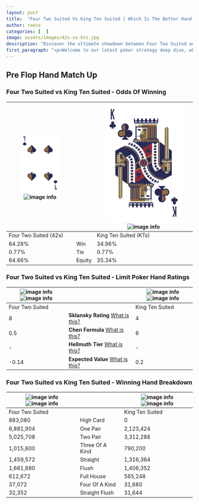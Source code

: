 ```yaml
---
layout: post
title:  "Four Two Suited Vs King Ten Suited | Which Is The Better Hand In Poker? A Complete Guide"
author: reece
categories: [  ]
image: assets/images/42s-vs-kts.jpg
description: "Discover the ultimate showdown between Four Two Suited and King Ten Suited in poker! Uncover the odds, strategies, and scenarios where one hand triumphs over the other. Get ready to up your poker game with this thrilling analysis."
first_paragraph: "<p>Welcome to our latest poker strategy deep dive, where we're pitting two distinct hands against each other in a high-stakes showdown: Four Two Suited vs King Ten Suited.</p><p>In the dynamic world of poker, every decision counts, and knowing which hand holds the upper hand is key to your success at the table.</p><p>In this article, we'll dissect these two hands, explore the scenarios where one dominates the other, and equip you with the knowledge to make strategic choices that can tip the odds in your favor.</p><p>Get ready to unravel the intriguing dynamics of these poker hands and elevate your game to new heights.</p>"
---
```




[comment]: # (sp0)

## Pre Flop Hand Match Up

<div class="table hand-ratings" markdown="1"> 



### Four Two Suited vs King Ten Suited - Odds Of Winning


    
| ![image info](assets/images/hand1/4.png) ![image info](assets/images/hand1/2s.png) |  | ![image info](assets/images/hand2/K.png) ![image info](assets/images/hand2/Ts.png) |
| -------- | -------- | -------- |
| Four Two Suited (42s) |  | King Ten Suited (KTs) |
| 64.28% | Win | 34.96% |
| 0.77% | Tie | 0.77% |
| 64.66% | Equity | 35.34% |




[comment]: # (sp1)



### Four Two Suited vs King Ten Suited - Limit Poker Hand Ratings


    
| ![image info](https://www.riverpairs.com/assets/images/hand1/4.png) ![image info](https://www.riverpairs.com/assets/images/hand1/2s.png) |  | ![image info](https://www.riverpairs.com/assets/images/hand2/K.png) ![image info](https://www.riverpairs.com/assets/images/hand2/Ts.png) |
| -------- | -------- | -------- |
| Four Two Suited |  | King Ten Suited |
| 8 | **Sklansky Rating** [What is this?](/sklansky-rating-explained) | 4 |
| 0.5 | **Chen Formula** [What is this?](/chen-formula-explained) | 6 |
| - | **Hellmuth Tier** [What is this?](/Hellmuth-tier-explained) | - |
| -0.14 | **Expected Value** [What is this?](/expected-value-explained) | 0.2 |




[comment]: # (sp2)



### Four Two Suited vs King Ten Suited - Winning Hand Breakdown


    
| ![image info](https://www.riverpairs.com/assets/images/hand1/4.png) ![image info](https://www.riverpairs.com/assets/images/hand1/2s.png) |  | ![image info](https://www.riverpairs.com/assets/images/hand2/K.png) ![image info](https://www.riverpairs.com/assets/images/hand2/Ts.png) |
| -------- | -------- | -------- |
| Four Two Suited |  | King Ten Suited |
| 883,080 | High Card | 0 |
| 6,881,904 | One Pair | 2,123,424 |
| 5,025,708 | Two Pair | 3,312,288 |
| 1,015,800 | Three Of A Kind | 790,200 |
| 1,459,572 | Straight | 1,316,364 |
| 1,661,880 | Flush | 1,406,352 |
| 612,672 | Full House | 565,248 |
| 37,072 | Four Of A Kind | 31,680 |
| 32,352 | Straight Flush | 31,644 |




[comment]: # (sp3)



</div>

[comment]: # (sp4)



[comment]: # (sp5)


